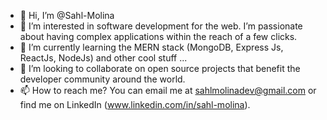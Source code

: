 - 👋 Hi, I’m @Sahl-Molina
- 👀 I’m interested in software development for the web. I’m passionate about having complex applications within the reach of a few clicks.
- 🌱 I’m currently learning the MERN stack (MongoDB, Express Js, ReactJs, NodeJs) and other cool stuff ...
- 💞️ I’m looking to collaborate on open source projects that benefit the developer community around the world.
- 📫 How to reach me? You can email me at sahlmolinadev@gmail.com
or find me on LinkedIn (www.linkedin.com/in/sahl-molina).

<!---
Sahl-Molina/Sahl-Molina is a ✨ special ✨ repository because its `README.md` (this file) appears on your GitHub profile.
You can click the Preview link to take a look at your changes.
--->
